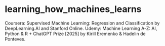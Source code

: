 # learning_how_machines_learns
Coursera: Supervised Machine Learning: Regression and Classification by DeepLearning.AI and Stanford Online.
Udemy: Machine Learning A-Z: AI, Python & R + ChatGPT Prize [2025] by Kirill Eremenko & Hadelin de Ponteves.
